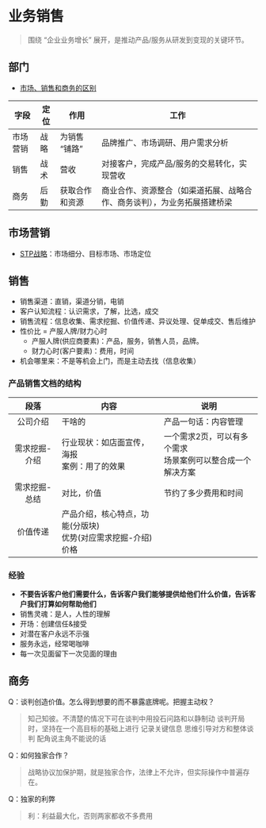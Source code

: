 # 业务销售
> 围绕 “企业业务增长” 展开，是推动产品/服务从研发到变现的关键环节。

## 部门
* [市场、销售和商务的区别](http://www.jianshu.com/p/7a9feae822e5)

| 字段 | 定位 | 作用 | 工作 |
| - | - | - | - |
| 市场营销 | 战略 | 为销售 “铺路” | 品牌推广、市场调研、用户需求分析 |
| 销售 | 战术 | 营收 | 对接客户，完成产品/服务的交易转化，实现营收 |
| 商务 | 后勤 | 获取合作和资源 | 商业合作、资源整合（如渠道拓展、战略合作、商务谈判），为业务拓展搭建桥梁 |

## 市场营销
* [STP战略](https://baike.baidu.com/item/STP%E6%88%98%E7%95%A5/5387830)：市场细分、目标市场、市场定位

## 销售
* 销售渠道：直销，渠道分销，电销
* 客户认知流程：认识需求，了解，比选，成交
* 销售流程：信息收集、需求挖掘、价值传递、异议处理、促单成交、售后维护
* 性价比 = 产服人牌/财力心时
    * 产服人牌(供应商要素)：产品，服务，销售人员，品牌。
    * 财力心时(客户要素)：费用，时间
* 机会哪里来：不是等机会上门，而是主动去找（信息收集）

### 产品销售文档的结构
| 段落 | 内容 | 说明 |
| :-: | - | - |
| 公司介绍 | 干啥的 | 产品一句话：内容管理 |
| 需求挖掘-介绍 | 行业现状：如店面宣传，海报 <br> 案例：用了的效果 | 一个需求2页，可以有多个需求 <br> 场景案例可以整合成一个解决方案 |
| 需求挖掘-总结 | 对比，价值 | 节约了多少费用和时间 |
| 价值传递 | 产品介绍，核心特点，功能(分版块) <br> 优势(对应需求挖掘-介绍) <br> 价格 |  |

### 经验
* **不要告诉客户他们需要什么，告诉客户我们能够提供给他们什么价值，告诉客户我们打算如何帮助他们**
* 销售灵魂：是人，人性的理解
* 开场：创建信任&接受
* 对潜在客户永远不示强
* 服务永远，经常喝咖啡
* 每一次见面留下一次见面的理由

## 商务
Q：谈判创造价值。怎么得到想要的而不暴露底牌呢。把握主动权？
> 知己知彼。不清楚的情况下可在谈判中用投石问路和以静制动
谈判开局时，坚持在一个高目标的基础上进行
记录关键信息
思维引导对方和整体谈判
配角说主角不能说的话

Q：如何独家合作？
> 战略协议加保护期，就是独家合作，法律上不允许，但实际操作中普遍存在。

Q：独家的利弊
> 利：利益最大化，否则两家都收不多费用
